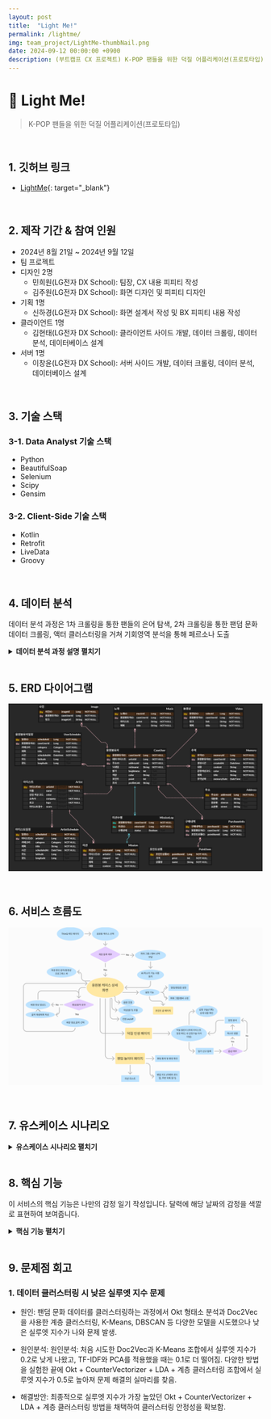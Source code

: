 ```yaml
---
layout: post
title:  "Light Me!"
permalink: /lightme/
img: team_project/LightMe-thumbNail.png
date: 2024-09-12 00:00:00 +0900
description: (부트캠프 CX 프로젝트) K-POP 팬들을 위한 덕질 어플리케이션(프로토타입)
---
```


# :pushpin: Light Me!
> K-POP 팬들을 위한 덕질 어플리케이션(프로토타입)

<br>

## 1. 깃허브 링크
- [LightMe](https://github.com/kimgusxo/CX_TFIsland){: target="_blank"}

<br>

## 2. 제작 기간 & 참여 인원
- 2024년 8월 21일 ~ 2024년 9월 12일
- 팀 프로젝트
- 디자인 2명
  - 민희원(LG전자 DX School): 팀장, CX 내용 피피티 작성
  - 김주원(LG전자 DX School): 화면 디자인 및 피피티 디자인
- 기획 1명
  - 신하경(LG전자 DX School): 화면 설계서 작성 및 BX 피피티 내용 작성
- 클라이언트 1명
  - 김현태(LG전자 DX School): 클라이언트 사이드 개발, 데이터 크롤링, 데이터 분석, 데이터베이스 설계
- 서버 1명
  - 이창윤(LG전자 DX School): 서버 사이드 개발, 데이터 크롤링, 데이터 분석, 데이터베이스 설계

<br>

## 3. 기술 스택
### 3-1. Data Analyst 기술 스택
- Python
- BeautifulSoap
- Selenium
- Scipy
- Gensim

### 3-2. Client-Side 기술 스택
- Kotlin
- Retrofit
- LiveData
- Groovy

<br>

## 4. 데이터 분석
데이터 분석 과정은 1차 크롤링을 통한 팬들의 은어 탐색, 2차 크롤링을 통한 팬덤 문화 데이터 크롤링,
액터 클러스터링을 거쳐 기회영역 분석을 통해 페르소나 도출

<details>
<summary><b>데이터 분석 과정 설명 펼치기</b></summary>
<div markdown="1">

### 4-1. 1차 크롤링
<details>

<summary>
  <b>1차 크롤링 펼치기</b>

</summary>

<div markdown="1">

![FirstCrawling1](../assets/img/team_project/LightMe-Crawling1-1.png)
- 팬덤 문화는 폐쇄적이라 데이터에 팬들이 사용하는 은어가 많이 분포되어있음. 따라서 직접 원문들을 확인하여 은어를 정리하여 크롤링 진행

![FirstCrawling2](../assets/img/team_project/LightMe-Crawling1-2.png)
- 크롤링을 진행한 뒤 팬덤 문화는 크게 4가지로 구분되었고 그 중 가장 데이터의 양이 많던 굿즈 문화에 타겟팅함

</div>
</details>

### 4-2. 2차 크롤링
<details>

<summary>
  <b>2차 크롤링 펼치기</b>
</summary>

<div markdown="1">

![SecondCrawling](../assets/img/team_project/LightMe-Crawling2.png)
- 굿즈 문화를 깊이있게 이해하기 위해 굿즈 물품을 키워드로 사용하여 2차 크롤링을 진행하여 2만개의 데이터 확보

</div>
</details>

### 4-3. 1차 액션 클러스터링
<details>

<summary>
  <b>1차 액션 클러스터링 펼치기</b>
</summary>

<div markdown="1">

![FirstActionClustering](../assets/img/team_project/LightMe-ActorClustering1.png)
- 
</div>

</details>

### 4-4. 1차 액션 토픽 분석
<details>

<summary>
  <b>1차 액션 토픽 분석 펼치기</b>
</summary>

<div markdown="1">

![FirstActionTopicAnalysis](../assets/img/team_project/LightMe-ActorTopic1.png)
- 

</div>
</details>

### 4-5. 2차 액션 클러스터링
<details>

<summary>
  <b>2차 액션 클러스터링 펼치기</b>
</summary>

<div markdown="1">

![SecondActionClustering](../assets/img/team_project/LightMe-ActorClustering2.png)
- 

</div>
</details>

### 4-6. 2차 액션 토픽 분석
<details>

<summary>
  <b>2차 액션 토픽 분석 펼치기</b>
</summary>

<div markdown="1">

![SecondActionTopicAnalysis](../assets/img/team_project/LightMe-ActorTopic2.png)
- 

</div>
</details>

### 4-7. 페르소나 도출
<details>

<summary>
  <b>페르소나 도출 펼치기</b>
</summary>

<div markdown="1">

![Persona](../assets/img/team_project/LightMe-Persona.png)
- 

</div>
</details>

</div>
</details>

<br>

## 5. ERD 다이어그램
![ERD Diagram](../assets/img/team_project/LightMe-ERDDiagram.png)

<br>

## 6. 서비스 흐름도
![ServiceFlow](../assets/img/team_project/LightMe-ServiceFlow.png)

<br>

## 7. 유스케이스 시나리오
<details>
  <summary><b>유스케이스 시나리오 펼치기</b></summary>
<div markdown="1">

### 7-1. 계정 유스케이스 시나리오
<details>
<summary>
  <b>계정 유스케이스 시나리오 보기</b>
</summary>

<div markdown="1">

![UseCase1](../assets/img/team_project/LightMe-UseCase1.png)

</div>
</details>

### 7-2. 설정 유스케이스 시나리오
<details>

<summary>
  <b>설정 유스케이스 시나리오 보기</b>
</summary>

<div markdown="1">

![UseCase2](../assets/img/team_project/LightMe-UseCase2.png)

</div>
</details>

### 7-3. 덕질 유스케이스 시나리오
<details>

<summary>
  <b>덕질 유스케이스 시나리오 보기</b>
</summary>

<div markdown="1">

![UseCase3](../assets/img/team_project/LightMe-UseCase3.png)

</div>
</details>

### 7-4. 팬덤 유스케이스 시나리오
<details>

<summary>
  <b>팬덤 유스케이스 시나리오 보기</b>
</summary>

<div markdown="1">

![UseCase4](../assets/img/team_project/LightMe-UseCase4.png)

</div>
</details>

</div>
</details>

<br>

## 8. 핵심 기능
이 서비스의 핵심 기능은 나만의 감정 일기 작성입니다.
달력에 해당 날짜의 감정을 색깔로 표현하여 보여줍니다.

<details>
<summary><b>핵심 기능 펼치기</b></summary>
<div markdown="1">

### 8-1. 메인 페이지
<details>

<summary>
  <b>메인 페이지 보기</b>
</summary>

<div markdown="1">

![Page1](../assets/img/team_project/LightMe-Page1.png)
- 본인의 정보와 최애그룹의 가장 빠른 일정을 보여준다.

</div>
</details>

### 8-2. 설정 페이지
<details>

<summary>
  <b>설정 페이지 보기</b>
</summary>

<div markdown="1">

![Page2](../assets/img/team_project/LightMe-Page2.png)
- 나의 정보를 설정하는 페이지이다.

</div>
</details>

### 8-3. 덕질 인생 페이지
<details>

<summary>
  <b>덕질 인생 페이지 보기</b>
</summary>

<div markdown="1">

![Page3](../assets/img/team_project/LightMe-Page3.png)
- 일정달력에서는 최애 그룹의 일정들을 캘린더에 표시하고 캘린더를 터치하여 상세 일정을 확인하고 감정달력에서는 녹음 버튼을 눌러 오늘의 일기를 기록하고 일기 내용을 통해 감정 구슬을 생성하여 색상 별로 캘린더에 표시한다.

</div>
</details>

### 8-4. 팬덤 놀이터 페이지
<details>

<summary>
  <b>팬덤 놀이터 페이지 보기</b>
</summary>

<div markdown="1">

![Page4](../assets/img/team_project/LightMe-Page4.png)
- 최애 그룹을 설정한 사람들의 감정 통계를 차트 형태로 보여준다.

</div>
</details>

</div>
</details>

<br>

## 9. 문제점 회고
### 1. 데이터 클러스터링 시 낮은 실루엣 지수 문제
- 원인: 팬덤 문화 데이터를 클러스터링하는 과정에서 Okt 형태소 분석과 Doc2Vec을 사용한 계층 클러스터링, K-Means, DBSCAN 등 다양한 모델을 시도했으나 낮은 실루엣 지수가 나와 문제 발생.

- 원인분석: 원인분석: 처음 시도한 Doc2Vec과 K-Means 조합에서 실루엣 지수가 0.2로 낮게 나왔고, TF-IDF와 PCA를 적용했을 때는 0.1로 더 떨어짐. 다양한 방법을 실험한 끝에 Okt + CounterVectorizer + LDA + 계층 클러스터링 조합에서 실루엣 지수가 0.5로 높아져 문제 해결의 실마리를 찾음.

- 해결방안: 최종적으로 실루엣 지수가 가장 높았던 Okt + CounterVectorizer + LDA + 계층 클러스터링 방법을 채택하여 클러스터링 안정성을 확보함.
